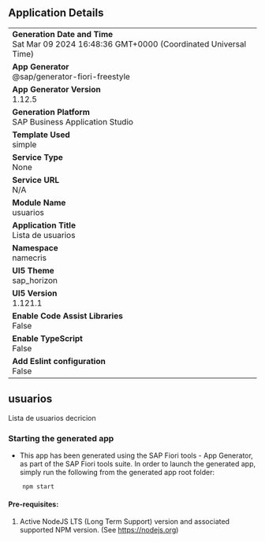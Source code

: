 ## Application Details
|               |
| ------------- |
|**Generation Date and Time**<br>Sat Mar 09 2024 16:48:36 GMT+0000 (Coordinated Universal Time)|
|**App Generator**<br>@sap/generator-fiori-freestyle|
|**App Generator Version**<br>1.12.5|
|**Generation Platform**<br>SAP Business Application Studio|
|**Template Used**<br>simple|
|**Service Type**<br>None|
|**Service URL**<br>N/A
|**Module Name**<br>usuarios|
|**Application Title**<br>Lista de usuarios|
|**Namespace**<br>namecris|
|**UI5 Theme**<br>sap_horizon|
|**UI5 Version**<br>1.121.1|
|**Enable Code Assist Libraries**<br>False|
|**Enable TypeScript**<br>False|
|**Add Eslint configuration**<br>False|

## usuarios

Lista de usuarios decricion

### Starting the generated app

-   This app has been generated using the SAP Fiori tools - App Generator, as part of the SAP Fiori tools suite.  In order to launch the generated app, simply run the following from the generated app root folder:

```
    npm start
```

#### Pre-requisites:

1. Active NodeJS LTS (Long Term Support) version and associated supported NPM version.  (See https://nodejs.org)


